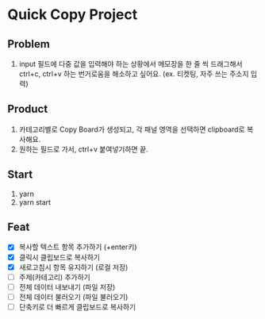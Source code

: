 # Quick Copy Project

## Problem
1. input 필드에 다중 값을 입력해야 하는 상황에서 메모장을 한 줄 씩 드래그해서 ctrl+c, ctrl+v 하는 번거로움을 해소하고 싶어요.
  (ex. 티켓팅, 자주 쓰는 주소지 입력)

## Product
1. 카테고리별로 Copy Board가 생성되고, 각 패널 영역을 선택하면 clipboard로 복사해요.
2. 원하는 필드로 가서, ctrl+v 붙여넣기하면 끝.

## Start
1. yarn
2. yarn start

## Feat
- [x] 복사할 텍스트 항목 추가하기 (+enter키)
- [x] 클릭시 클립보드로 복사하기
- [x] 새로고침시 항목 유지하기 (로컬 저장)
- [ ] 주제(카테고리) 추가하기
- [ ] 전체 데이터 내보내기 (파일 저장)
- [ ] 전체 데이터 불러오기 (파일 불러오기)
- [ ] 단축키로 더 빠르게 클립보드로 복사하기
